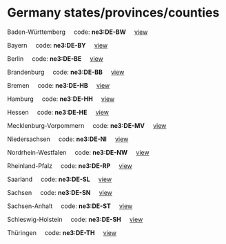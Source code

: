 # Germany states/provinces/counties
Baden-Württemberg&nbsp;&nbsp;&nbsp;&nbsp;&nbsp;code: **ne3:DE-BW**&nbsp;&nbsp;&nbsp;&nbsp;&nbsp;[view](../../export/geojson/medium/ne3/de/bw.geojson)&nbsp;&nbsp;&nbsp;&nbsp;&nbsp;


Bayern&nbsp;&nbsp;&nbsp;&nbsp;&nbsp;code: **ne3:DE-BY**&nbsp;&nbsp;&nbsp;&nbsp;&nbsp;[view](../../export/geojson/medium/ne3/de/by.geojson)&nbsp;&nbsp;&nbsp;&nbsp;&nbsp;


Berlin&nbsp;&nbsp;&nbsp;&nbsp;&nbsp;code: **ne3:DE-BE**&nbsp;&nbsp;&nbsp;&nbsp;&nbsp;[view](../../export/geojson/medium/ne3/de/be.geojson)&nbsp;&nbsp;&nbsp;&nbsp;&nbsp;


Brandenburg&nbsp;&nbsp;&nbsp;&nbsp;&nbsp;code: **ne3:DE-BB**&nbsp;&nbsp;&nbsp;&nbsp;&nbsp;[view](../../export/geojson/medium/ne3/de/bb.geojson)&nbsp;&nbsp;&nbsp;&nbsp;&nbsp;


Bremen&nbsp;&nbsp;&nbsp;&nbsp;&nbsp;code: **ne3:DE-HB**&nbsp;&nbsp;&nbsp;&nbsp;&nbsp;[view](../../export/geojson/medium/ne3/de/hb.geojson)&nbsp;&nbsp;&nbsp;&nbsp;&nbsp;


Hamburg&nbsp;&nbsp;&nbsp;&nbsp;&nbsp;code: **ne3:DE-HH**&nbsp;&nbsp;&nbsp;&nbsp;&nbsp;[view](../../export/geojson/medium/ne3/de/hh.geojson)&nbsp;&nbsp;&nbsp;&nbsp;&nbsp;


Hessen&nbsp;&nbsp;&nbsp;&nbsp;&nbsp;code: **ne3:DE-HE**&nbsp;&nbsp;&nbsp;&nbsp;&nbsp;[view](../../export/geojson/medium/ne3/de/he.geojson)&nbsp;&nbsp;&nbsp;&nbsp;&nbsp;


Mecklenburg-Vorpommern&nbsp;&nbsp;&nbsp;&nbsp;&nbsp;code: **ne3:DE-MV**&nbsp;&nbsp;&nbsp;&nbsp;&nbsp;[view](../../export/geojson/medium/ne3/de/mv.geojson)&nbsp;&nbsp;&nbsp;&nbsp;&nbsp;


Niedersachsen&nbsp;&nbsp;&nbsp;&nbsp;&nbsp;code: **ne3:DE-NI**&nbsp;&nbsp;&nbsp;&nbsp;&nbsp;[view](../../export/geojson/medium/ne3/de/ni.geojson)&nbsp;&nbsp;&nbsp;&nbsp;&nbsp;


Nordrhein-Westfalen&nbsp;&nbsp;&nbsp;&nbsp;&nbsp;code: **ne3:DE-NW**&nbsp;&nbsp;&nbsp;&nbsp;&nbsp;[view](../../export/geojson/medium/ne3/de/nw.geojson)&nbsp;&nbsp;&nbsp;&nbsp;&nbsp;


Rheinland-Pfalz&nbsp;&nbsp;&nbsp;&nbsp;&nbsp;code: **ne3:DE-RP**&nbsp;&nbsp;&nbsp;&nbsp;&nbsp;[view](../../export/geojson/medium/ne3/de/rp.geojson)&nbsp;&nbsp;&nbsp;&nbsp;&nbsp;


Saarland&nbsp;&nbsp;&nbsp;&nbsp;&nbsp;code: **ne3:DE-SL**&nbsp;&nbsp;&nbsp;&nbsp;&nbsp;[view](../../export/geojson/medium/ne3/de/sl.geojson)&nbsp;&nbsp;&nbsp;&nbsp;&nbsp;


Sachsen&nbsp;&nbsp;&nbsp;&nbsp;&nbsp;code: **ne3:DE-SN**&nbsp;&nbsp;&nbsp;&nbsp;&nbsp;[view](../../export/geojson/medium/ne3/de/sn.geojson)&nbsp;&nbsp;&nbsp;&nbsp;&nbsp;


Sachsen-Anhalt&nbsp;&nbsp;&nbsp;&nbsp;&nbsp;code: **ne3:DE-ST**&nbsp;&nbsp;&nbsp;&nbsp;&nbsp;[view](../../export/geojson/medium/ne3/de/st.geojson)&nbsp;&nbsp;&nbsp;&nbsp;&nbsp;


Schleswig-Holstein&nbsp;&nbsp;&nbsp;&nbsp;&nbsp;code: **ne3:DE-SH**&nbsp;&nbsp;&nbsp;&nbsp;&nbsp;[view](../../export/geojson/medium/ne3/de/sh.geojson)&nbsp;&nbsp;&nbsp;&nbsp;&nbsp;


Thüringen&nbsp;&nbsp;&nbsp;&nbsp;&nbsp;code: **ne3:DE-TH**&nbsp;&nbsp;&nbsp;&nbsp;&nbsp;[view](../../export/geojson/medium/ne3/de/th.geojson)&nbsp;&nbsp;&nbsp;&nbsp;&nbsp;


